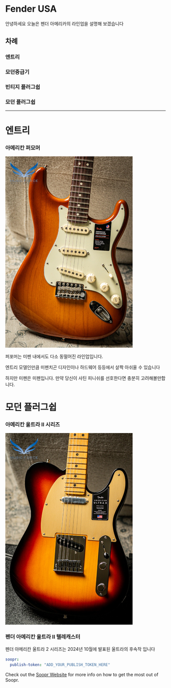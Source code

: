 Fender USA
============= 

안녕하세요 오늘은 펜더 아메리카의 라인업을 설명해 보겠습니다

## 차례

### 엔트리 

### 모던중급기 

### 빈티지 플러그쉽 

### 모던 플러그쉽

* * *
# 엔트리
### 아메리칸 퍼모머


  <img src="https://raw.githubusercontent.com/qodchgfl130/qodchgfl130.github.com/main/a2.jpg" width="400" />


퍼포머는 미펜 내에서도 다소 동떨어진 라인업입니다.

엔트리 모델인만큼 미펜치곤 디자인이나 하드웨어 등등에서 살짝 아쉬울 수 있습니다

하지만 미펜은 미펜입니다. 만약 당신이 사틴 피니쉬를 선호한다면 충분히 고려해볼만합니다.


















# 모던 플러그쉽
### 아메리칸 울트라 II 시리즈


  <img src="https://raw.githubusercontent.com/qodchgfl130/qodchgfl130.github.com/main/a1.jpg" width="400" />
  <h3>펜더 아메리칸 울트라 II 텔레캐스터</h3>
  
  펜더 아메리칸 울트라 2 시리즈는 2024년 10월에 발표된 울트라의 후속작 입니다

  
   

```yml
soopr:
  publish-token: "ADD_YOUR_PUBLISH_TOKEN_HERE" 
```

Check out the [Soopr Website][soopr-website] for more info on how to get the most out of Soopr.

[soopr-website]: https://www.soopr.co
